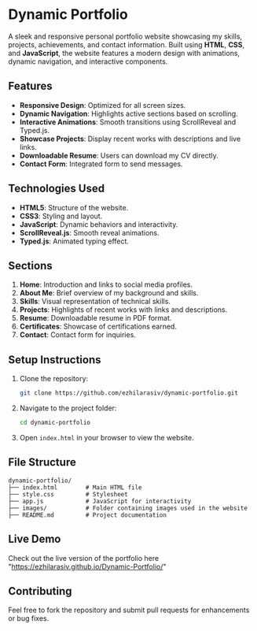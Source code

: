 # Dynamic Portfolio

A sleek and responsive personal portfolio website showcasing my skills, projects, achievements, and contact information. Built using **HTML**, **CSS**, and **JavaScript**, the website features a modern design with animations, dynamic navigation, and interactive components.

## Features

- **Responsive Design**: Optimized for all screen sizes.
- **Dynamic Navigation**: Highlights active sections based on scrolling.
- **Interactive Animations**: Smooth transitions using ScrollReveal and Typed.js.
- **Showcase Projects**: Display recent works with descriptions and live links.
- **Downloadable Resume**: Users can download my CV directly.
- **Contact Form**: Integrated form to send messages.

## Technologies Used

- **HTML5**: Structure of the website.
- **CSS3**: Styling and layout.
- **JavaScript**: Dynamic behaviors and interactivity.
- **ScrollReveal.js**: Smooth reveal animations.
- **Typed.js**: Animated typing effect.

## Sections

1. **Home**: Introduction and links to social media profiles.
2. **About Me**: Brief overview of my background and skills.
3. **Skills**: Visual representation of technical skills.
4. **Projects**: Highlights of recent works with links and descriptions.
5. **Resume**: Downloadable resume in PDF format.
6. **Certificates**: Showcase of certifications earned.
7. **Contact**: Contact form for inquiries.

## Setup Instructions

1. Clone the repository:
   ```bash
   git clone https://github.com/ezhilarasiv/dynamic-portfolio.git
   ```
2. Navigate to the project folder:
   ```bash
   cd dynamic-portfolio
   ```
3. Open `index.html` in your browser to view the website.

## File Structure

```
dynamic-portfolio/
├── index.html        # Main HTML file
├── style.css         # Stylesheet
├── app.js            # JavaScript for interactivity
├── images/           # Folder containing images used in the website
├── README.md         # Project documentation
```

## Live Demo

Check out the live version of the portfolio here "https://ezhilarasiv.github.io/Dynamic-Portfolio/"

## Contributing

Feel free to fork the repository and submit pull requests for enhancements or bug fixes.
